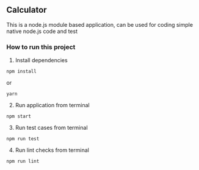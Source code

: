 ## Calculator
This is a node.js module based application, can be used for coding simple native node.js code and test

### How to run this project

1. Install dependencies

```
npm install
```

or

```
yarn
```

2. Run application from terminal

```
npm start
```

3. Run test cases from terminal

```
npm run test
```

4. Run lint checks from terminal

```
npm run lint
```

